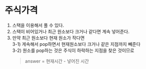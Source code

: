 주식가격 
===
1) 스택을 이용해서 풀 수 있다.
2) 스택이 비어있거나 최근 원소보다 크거나 같다면 계속 넣어준다.
3) 만약 최근 원소보다 현재 원소가 작다면<br>
  3-1) 게속해서 pop하면서 현재원소보다 크거나 같은 지점까지 빼준다<br>
  3-2) 원소를 pop하는 것은 주식이 하락하는 지점을 찾은 것이므로 <br>
    >  answer = 현재시간 - 넣어진 시간 
